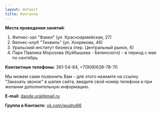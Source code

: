 ```yaml
---
layout: default
title: Контакты
---
```

<!--
__Телефоны для записи__: 361-54-84, +7(908)639-78-70
-->

__Места проведения занятий__:

1. Фитнес-зал "Факел" (ул. Красноармейская, 27)
2. Велнес-клуб "Тихвинъ" (ул. Хохрякова, 46)
3. Уральский институт бизнеса (пер. Центральный рынок, 6)
4. Парк Павлика Морозова (Куйбышева - Белинского) - в период с мая по сентябрь



__Контактные телефоны__: 361-54-84, +7(908)639-78-70

Мы можем сами позвонить Вам - для этого нажмите на ссылку "Заказать звонок" в шапке сайта,
введите свой номер телефона и при желании дополнительную информацию.

__E-mail__: daode.ural@mail.ru

__Группа в Контакте__: [vk.com/wushu66](http://vk.com/wushu66)

<center>
<script type="text/javascript" charset="utf-8" src="//api-maps.yandex.ru/services/constructor/1.0/js/?sid=lqqWBLZfQjamsnCz3z2iFo_GFOP-gljK&width=600&height=450"></script>
</center>

<!--
{% if site.data.tokens.yandex-maps %}## Места тренировок
<center>
<script type="text/javascript" charset="utf-8"
src="//api-maps.yandex.ru/services/constructor/1.0/js/?sid={{site.data.tokens.yandex-maps}}&width=100%25&height=450"></script>
</center>
{% endif %}
-->

